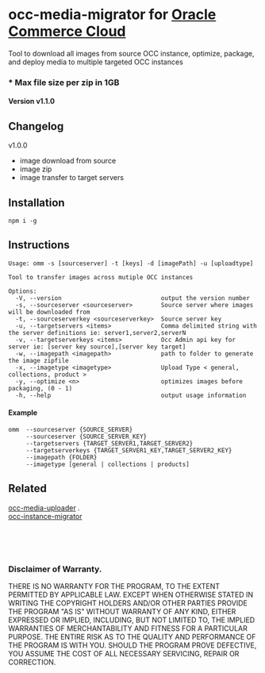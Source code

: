 # occ-media-migrator for [Oracle Commerce Cloud](https://cloud.oracle.com/en_US/commerce-cloud "Oracle Commerce Cloud")
Tool to download all images from source OCC instance, optimize, package, and deploy media to multiple targeted OCC instances

### * Max file size per zip in 1GB   


#### Version v1.1.0   

## Changelog   
v1.0.0
- image download from source
- image zip 
- image transfer to target servers

## Installation
```$xslt
npm i -g
```

## Instructions   

```
Usage: omm -s [sourceserver] -t [keys] -d [imagePath] -u [uploadtype]

Tool to transfer images across mutiple OCC instances

Options:
  -V, --version                            output the version number
  -s, --sourceserver <sourceserver>        Source server where images will be downloaded from
  -t, --sourceserverkey <sourceserverkey>  Source server key
  -u, --targetservers <items>              Comma delimited string with the server definitions ie: server1,server2,serverN
  -v, --targetserverkeys <items>           Occ Admin api key for server ie: [server key source],[server key target]
  -w, --imagepath <imagepath>              path to folder to generate the image zipfile
  -x, --imagetype <imagetype>              Upload Type < general, collections, product >
  -y, --optimize <n>                       optimizes images before packaging, (0 - 1)
  -h, --help                               output usage information  
```

#### Example

```$xslt
omm  --sourceserver {SOURCE_SERVER} 
     --sourceserver {SOURCE_SERVER_KEY} 
     --targetservers {TARGET_SERVER1,TARGET_SERVER2}
     --targetserverkeys {TARGET_SERVER1_KEY,TARGET_SERVER2_KEY}  
     --imagepath {FOLDER} 
     --imagetype [general | collections | products]
```
## Related   
 [occ-media-uploader](https://github.com/leedium/occ-media-uploader "occ-media-uploader") .  
 [occ-instance-migrator](https://github.com/leedium/occ-instance-migrator "occ-instance-migrator")   


<br/><br/><br/>
### Disclaimer of Warranty.

  THERE IS NO WARRANTY FOR THE PROGRAM, TO THE EXTENT PERMITTED BY
APPLICABLE LAW.  EXCEPT WHEN OTHERWISE STATED IN WRITING THE COPYRIGHT
HOLDERS AND/OR OTHER PARTIES PROVIDE THE PROGRAM "AS IS" WITHOUT WARRANTY
OF ANY KIND, EITHER EXPRESSED OR IMPLIED, INCLUDING, BUT NOT LIMITED TO,
THE IMPLIED WARRANTIES OF MERCHANTABILITY AND FITNESS FOR A PARTICULAR
PURPOSE.  THE ENTIRE RISK AS TO THE QUALITY AND PERFORMANCE OF THE PROGRAM
IS WITH YOU.  SHOULD THE PROGRAM PROVE DEFECTIVE, YOU ASSUME THE COST OF
ALL NECESSARY SERVICING, REPAIR OR CORRECTION.
